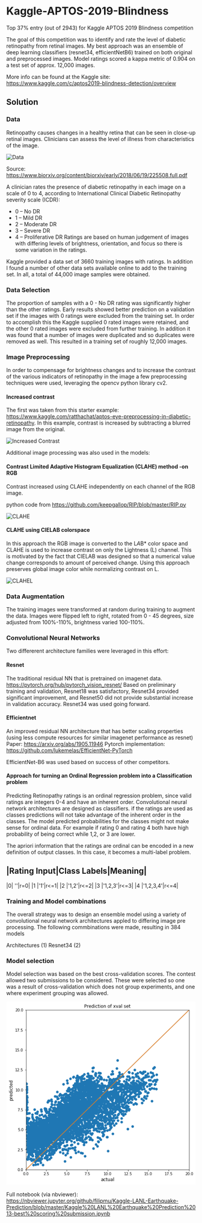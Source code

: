 # Kaggle-APTOS-2019-Blindness
Top 37% entry (out of 2943) for Kaggle APTOS 2019 Blindness competition

The goal of this competition was to identify and rate the level of diabetic retinopathy from retinal images.  My best approach was an ensemble of deep learning classifiers (resnet34, efficientNetB6) trained on both original and preprocessed images.  Model ratings scored a kappa metric of 0.904 on a test set of approx. 12,000 images.  

More info can be found at the Kaggle site: https://www.kaggle.com/c/aptos2019-blindness-detection/overview

## Solution

### Data
Retinopathy causes changes in a healthy retina that can be seen in close-up retinal images.  Clinicians can assess the level of illness from characteristics of the image.

![Data](https://github.com/filipmu/Kaggle-APTOS-2019-Blindness/blob/master/doc_images/diabetic%20retinopathy%201.png)

Source: https://www.biorxiv.org/content/biorxiv/early/2018/06/19/225508.full.pdf

A clinician rates the presence of diabetic  retinopathy in each image on a scale of 0 to 4, according to International Clinical Diabetic Retinopathy severity scale (ICDR):
* 0 – No DR
* 1 – Mild DR
* 2 – Moderate DR
* 3 – Severe DR
* 4 – Proliferative DR
Ratings are based on human judgement of images with differing levels of brightness, orientation, and focus so there is some variation in the ratings.

Kaggle provided a data set of 3660 training images with ratings.  In addition I found a number of other data sets available online to add to the training set.  In all, a total of 44,000 image samples were obtained.  

### Data Selection
The proportion of samples with a 0 - No DR rating was significantly higher than the other ratings.  Early results showed better prediction on a validation set if the images with 0 ratings were excluded from the training set.  In order to accomplish this the Kaggle supplied 0 rated images were retained, and the other 0 rated images were excluded from further training.  In addition it was found that a number of images were duplicated and so duplicates were removed as well.  This resulted in a training set of roughly 12,000 images.

### Image Preprocessing
In order to compensage for brightness changes and to increase the contrast of the various indicators of retinopathy in the image a few preprocessing techniques were used, leveraging the opencv python library cv2.

#### Increased contrast
The first was taken from this starter example: https://www.kaggle.com/ratthachat/aptos-eye-preprocessing-in-diabetic-retinopathy.  In this example, contrast is increased by subtracting a blurred image from the original.

![Increased Contrast](https://github.com/filipmu/Kaggle-APTOS-2019-Blindness/blob/master/doc_images/blur%20contrast%20images.png)

Additional image processing was also used in the models:

#### Contrast Limited Adaptive Histogram Equalization (CLAHE) method -on RGB
Contrast increased using CLAHE independently on each channel of the RGB image.

python code from https://github.com/keepgallop/RIP/blob/master/RIP.py

![CLAHE](https://github.com/filipmu/Kaggle-APTOS-2019-Blindness/blob/master/doc_images/clahe%20processed.png)

#### CLAHE using CIELAB colorspace
In this approach the RGB image is converted to the L*A*B* color space and CLAHE is used to increase contrast on only the Lightness (L) channel.  This is motivated by the fact that CIELAB was designed so that a numerical value change corresponds to amount of perceived change. Using this approach preserves global image color while normalizing contrast on L.

![CLAHEL](https://github.com/filipmu/Kaggle-APTOS-2019-Blindness/blob/master/doc_images/clahel%20processed.png)

### Data Augmentation

The training images were transformed at random during training to augment the data.  Images were flipped left to right, rotated from 0 - 45 degrees, size adjusted from 100%-110%, brightness varied 100-110%.

### Convolutional Neural Networks
Two differerent architecture families were leveraged in this effort:

#### Resnet
The traditional residual NN that is pretrained on imagenet data.  https://pytorch.org/hub/pytorch_vision_resnet/
Based on preliminary training and validation, Resnet18 was satisfactory, Resnet34 provided significant improvement, and Resnet50 did not provide substantial increase in validation accuracy.  Resnet34 was used going forward.

#### Efficientnet
An improved residual NN architecture that has better scaling properties (using less compute resources for similar imagenet performance as resnet) Paper: https://arxiv.org/abs/1905.11946  Pytorch implementation: https://github.com/lukemelas/EfficientNet-PyTorch

EfficientNet-B6 was used based on success of other competitors.

#### Approach for turning an Ordinal Regression problem into a Classification problem 
Predicting Retinopathy ratings is an ordinal regression problem, since valid ratings are integers 0-4 and have an inherent order.  Convolutional neural network architectures are designed as classifiers.  if the ratings are used as classes predictions will not take advantage of the inherent order in the classes.  The model predicted probabilities for the classes might not make sense for ordinal data.  For example if rating 0 and rating 4 both have high probability of being correct while 1,2, or 3 are lower.

The apriori information that the ratings are ordinal can be encoded in a new definition of output classes.  In this case, it becomes a multi-label problem.

|Rating Input|Class Labels|Meaning|
-----------------------------------
|0| ''|r=0|
|1 |'1'|r<=1|
|2 |'1,2'|r<=2|
|3 |'1,2,3'|r<=3|
|4 |'1,2,3,4'|r<=4|


### Training and Model combinations
The overall strategy was to design an ensemble model using a variety of convolutional neural network architectures appled to differing image pre processing. The following commbinations were made, resulting in 384 models

Architectures (1) Resnet34 (2) 

### Model selection
Model selection was based on the best cross-validation scores.  The contest allowed two submissions to be considered. These were selected so one was a result of cross-validation which does not group experiments, and one where experiment grouping was allowed. 

![MPreds](https://raw.githubusercontent.com/filipmu/Kaggle-LANL-Earthquake-Prediction/master/preds.png)

Full notebook (via nbviewer): https://nbviewer.jupyter.org/github/filipmu/Kaggle-LANL-Earthquake-Prediction/blob/master/Kaggle%20LANL%20Earthquake%20Prediction%2013-best%20scoring%20submission.ipynb
